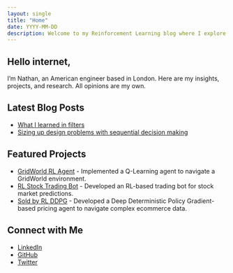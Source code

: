 ```yaml
---
layout: single
title: "Home"
date: YYYY-MM-DD
description: Welcome to my Reinforcement Learning blog where I explore RL concepts, projects, and insights to connect with top RL labs in London.
---
```


## Hello internet,

I’m Nathan, an American engineer based in London. Here are my insights, projects, and research. All opinions are my own.

## Latest Blog Posts

- [What I learned in filters](blog/what-I-learned-in-filters)
- [Sizing up design problems with sequential decision making](blog/what-I-learned-in-filters)

## Featured Projects

- [GridWorld RL Agent](projects/gridworld) - Implemented a Q-Learning agent to navigate a GridWorld environment.
- [RL Stock Trading Bot](projects/stock-trading-bot) - Developed an RL-based trading bot for stock market predictions.
- [Sold by RL DDPG](projects/sold-by-RL) - Developed a Deep Deterministic Policy Gradient-based pricing agent to navigate complex ecommerce data.

## Connect with Me

- [LinkedIn](https://www.linkedin.com/in/yourprofile)
- [GitHub](https://github.com/itsnemoooo)
- [Twitter](https://twitter.com/yourusername)
